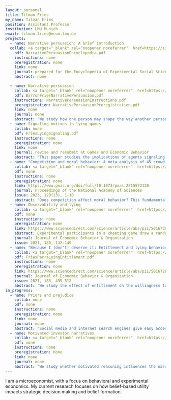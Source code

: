 ```yaml
---
layout: personal
title: Tilman Fries
my_name: Tilman Fries
position: Assistant Professor
institution: LMU Munich
email: tilman.fries@econ.lmu.de
projects:
  - name: Narrative persuasion: A brief introduction
  collab: <a target="_blank" rel="noopener noreferrer"  href=https://sites.google.com/site/kaibarron/>Kai Barron</a>
    pdf: NarrativePersuasionEncyclopedia.pdf
    instructions: none
    preregistration: none
    link: none
    journal: prepared for the Encyclopedia of Experimental Social Science
    abstract: none

  - name: Narrative persuasion
    collab: <a target="_blank" rel="noopener noreferrer"  href=https://sites.google.com/site/kaibarron/>Kai Barron</a>
    pdf: BarronFriesNarrativePersuasion.pdf
    instructions: NarrativePersuasionInstructions.pdf
    preregistration: NarrativePersuasionPreregistration.pdf
    link: none
    journal: none
    abstract: "We study how one person may shape the way another person interprets objective information. They do this by proposing a sense-making explanation (or narrative). Using a theory-driven experiment, we investigate the mechanics of such narrative persuasion. Our results reveal several insights. First, narratives are persuasive: We find that they systematically shift beliefs. Second, narrative fit (coherence with the facts) is a key determinant of persuasiveness. Third, this fit-heuristic is anticipated by narrative-senders, who systematically tailor their narratives to the facts. Fourth, the features of a competing narrative predictably influence both narrative construction and adoption."
  - name: Signaling motives in lying games
    collab: none
    pdf: FriesLyingSignaling.pdf
    instructions: none 
    preregistration: none
    link: none
    journal: revise and resubmit at Games and Economic Behavior
    abstract: "This paper studies the implications of agents signaling their moral type in a lying game. In the theoretical analysis, a signaling motive emerges where agents dislike being suspected of lying and where some lies are more stigmatized than others. The equilibrium prediction of the model can explain experimental data from previous studies, in particular on partial lying, where individuals lie to gain a non payoff-maximizing amount. I discuss the relationship with theoretical models of lying that conceptualize the image concern as an aversion to being suspected of lying and provide applications to narratives, learning, and the disclosure of lies."
  - name: "Competition and moral behavior: A meta-analysis of 45 crowd-sourced experimental designs"
    collab: <a target="_blank" rel="noopener noreferrer"  href=https://chr-huber.com/>Christoph Huber</a>, <a target="_blank" rel="noopener noreferrer"  href=https://sites.google.com/site/annadreber/>Anna Dreber</a>, <a target="_blank" rel="noopener noreferrer"  href=https://www.holzmeister.biz/>Felix Holzmeister</a>, and many more
    pdf: none
    instructions: none 
    preregistration: none
    link: https://www.pnas.org/doi/full/10.1073/pnas.2215572120
    journal: Proceedings of the National Academy of Sciences
    issue: 2023, 120(23), 1-10
    abstract: "Does competition affect moral behavior? This fundamental question has been debated among leading scholars for centuries, and more recently, it has been tested in experimental studies yielding a body of rather inconclusive empirical evidence. A potential source of ambivalent empirical results on the same hypothesis is design heterogeneity—variation in true effect sizes across various reasonable experimental research protocols. To provide further evidence on whether competition affects moral behavior and to examine whether the generalizability of a single experimental study is jeopardized by design heterogeneity, we invited independent research teams to contribute experimental designs to a crowd-sourced project. In a large-scale online data collection, 18,123 experimental participants were randomly allocated to 45 randomly selected experimental designs out of 95 submitted designs. We find a small adverse effect of competition on moral behavior in a meta-analysis of the pooled data. The crowd-sourced design of our study allows for a clean identification and estimation of the variation in effect sizes above and beyond what could be expected due to sampling variance. We find substantial design heterogeneity—estimated to be about 1.6 times as large as the average standard error of effect size estimates of the 45 research designs—indicating that the informativeness and generalizability of results based on a single experimental design are limited. Drawing strong conclusions about the underlying hypotheses in the presence of substantive design heterogeneity requires moving toward much larger data collections on various experimental designs testing the same hypothesis."
  - name: Observability and lying
    collab: <a target="_blank" rel="noopener noreferrer"  href=https://rady.ucsd.edu/people/faculty/gneezy/>Uri Gneezy</a>, <a target="_blank" rel="noopener noreferrer"   href=https://sites.google.com/site/agnekajackaite/home>Agne Kajackaite</a>, and <a target="_blank" rel="noopener noreferrer" href=https://danielfparra.github.io/>Daniel Parra</a>
    pdf: none
    instructions: none 
    preregistration: none
    link: https://www.sciencedirect.com/science/article/abs/pii/S0167268121002778
    abstract: Experimental participants in a cheating game draw a random number and then report any number they wish, receiving a monetary payoff based only on the report. We study how these reports depend on the level of observability of both the random draw and the report by the experimenter. Our results show that whereas increasing the observability of the random draw decreases cheating, increasing the anonymity of the reports does not affect average reports.
    journal: Journal of Economic Behavior & Organization
    issue: 2021, 189, 132-149
  - name: "Because I (don't) deserve it: Entitlement and lying behavior"
    collab: <a target="_blank" rel="noopener noreferrer"  href=https://danielfparra.github.io/>Daniel Parra</a>
    pdf: FriesParraLyingEntitlement.pdf
    instructions: none 
    preregistration: none
    link: https://www.sciencedirect.com/science/article/abs/pii/S0167268121001013?dgcid=author
    journal: Journal of Economic Behavior & Organization
    issue: 2021, 185, 495-512
    abstract: "We study the effect of entitlement on the willingness to lie. We set up a model of lying where individuals feel more or less entitled to their endowment  depending on how they earned it. When given the opportunity to lie to keep their endowment, individuals who feel more entitled are encouraged to lie while others are discouraged. To test the model predictions we use a laboratory experiment where we compare the lying behavior of participants endowed with a high endowment and participants endowed with a low endowment. In one treatment, the allocation of the endowment is decided by participants' performance, and in the other, it is determined by a random draw. Our study shows that deservingness influences lying in an intuitive direction: when participants' performance determines income, those who earn less money lie less than those who earn more. We do not find differences in lying when participants perform the same task but lie to keep windfall endowments."
in_progress:
  - name: Priors and prejudice
    collab: none
    pdf: none
    instructions: none 
    preregistration: none
    link: none
    journal: none
    abstract: "Social media and internet search engines give easy access to information about others. This paper studies the behavioral consequences when individuals learn more about others they interact with. In principle, as observers learn about decision makers, this limits the ability of decision makers to signal their type through their actions. I provide experimental evidence in support of this theoretical mechanism. In addition, I explore specific channels that can potentially uphold high levels of prosocial behavior over time. I find that imperfect memory&mdash;the observer forgetting what they learned about the decision-maker in the past&mdash;helps to keep prosocial behavior at high levels. However, I also find that individuals are generally not forgiving; they believe that those who acted egoistically in the past will remain egoistic in the future. This lowers the supply of prosocial behavior over time."
  - name: Motivated investor narratives
    collab: <a target="_blank" rel="noopener noreferrer"  href=https://sites.google.com/site/kaibarron/>Kai Barron</a>
    pdf: none
    instructions: none 
    preregistration: none
    link: none
    journal: none
    abstract: "We study whether motivated reasoning influences the narratives that individuals are willing to adopt. Specifically, we test whether individuals find narratives more plausible when they like, rather than dislike, the consequences implied by the narrative. In our experiment, an investor observes historical data from a particular company and decides whether or not to invest in the company. After taking this decision, the investor meets with a financial advisor who proposes an explanation of the company’s historical data to the investor. The investor may then update her beliefs about the company. Our preliminary results indicate that investors tend to reject narratives that contradict past choices they made&mdash;i.e., they reject narratives that suggest that their past investment choices were bad. We do not find any such effect if investors are instead exogenously endowed with an investment in the company. This implies that the <i>act of choosing</i> to invest or not is responsible for the motivated reasoning effect we observe."
---
```


I am a microeconomist, with a focus on behavioral and experimental economics. My current research focuses on how belief-based utility impacts strategic decision making and belief formation.
